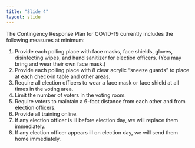 ```yaml
---
title: "Slide 4"
layout: slide
---
```

The Contingency Response Plan for COVID-19 currently includes the following measures at minimum:

1. Provide each polling place with face masks, face shields, gloves, disinfecting wipes, and hand sanitizer for election officers. (You may bring and wear their own face mask.)
2. Provide each polling place with 8 clear acrylic “sneeze guards” to place at each check-in table and other areas.
3. Require all election officers to wear a face mask or face shield at all times in the voting area.
4. Limit the number of voters in the voting room.
5. Require voters to maintain a 6-foot distance from each other and from election officers.
6. Provide all training online.
7. If any election officer is ill before election day, we will replace them immediately.
8. If any election officer appears ill on election day, we will send them home immediately.